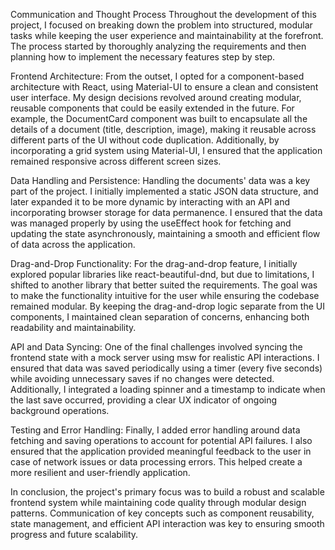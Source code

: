 Communication and Thought Process
Throughout the development of this project, I focused on breaking down the problem into structured, modular tasks while keeping the user experience and maintainability at the forefront. The process started by thoroughly analyzing the requirements and then planning how to implement the necessary features step by step.

Frontend Architecture:
From the outset, I opted for a component-based architecture with React, using Material-UI to ensure a clean and consistent user interface. My design decisions revolved around creating modular, reusable components that could be easily extended in the future. For example, the DocumentCard component was built to encapsulate all the details of a document (title, description, image), making it reusable across different parts of the UI without code duplication. Additionally, by incorporating a grid system using Material-UI, I ensured that the application remained responsive across different screen sizes.

Data Handling and Persistence:
Handling the documents' data was a key part of the project. I initially implemented a static JSON data structure, and later expanded it to be more dynamic by interacting with an API and incorporating browser storage for data permanence. I ensured that the data was managed properly by using the useEffect hook for fetching and updating the state asynchronously, maintaining a smooth and efficient flow of data across the application.

Drag-and-Drop Functionality:
For the drag-and-drop feature, I initially explored popular libraries like react-beautiful-dnd, but due to limitations, I shifted to another library that better suited the requirements. The goal was to make the functionality intuitive for the user while ensuring the codebase remained modular. By keeping the drag-and-drop logic separate from the UI components, I maintained clean separation of concerns, enhancing both readability and maintainability.

API and Data Syncing:
One of the final challenges involved syncing the frontend state with a mock server using msw for realistic API interactions. I ensured that data was saved periodically using a timer (every five seconds) while avoiding unnecessary saves if no changes were detected. Additionally, I integrated a loading spinner and a timestamp to indicate when the last save occurred, providing a clear UX indicator of ongoing background operations.

Testing and Error Handling:
Finally, I added error handling around data fetching and saving operations to account for potential API failures. I also ensured that the application provided meaningful feedback to the user in case of network issues or data processing errors. This helped create a more resilient and user-friendly application.

In conclusion, the project's primary focus was to build a robust and scalable frontend system while maintaining code quality through modular design patterns. Communication of key concepts such as component reusability, state management, and efficient API interaction was key to ensuring smooth progress and future scalability.







